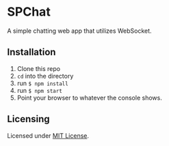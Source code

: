 ﻿# SPChat
A simple chatting web app that utilizes WebSocket.

## Installation

 1. Clone this repo
 2. `cd` into the directory
 3. run `$ npm install`
 4. run `$ npm start`
 5. Point your browser to whatever the console shows.
## Licensing
Licensed under [MIT License](https://raw.githubusercontent.com/pSnehanshu/SPChat/master/LICENSE).
